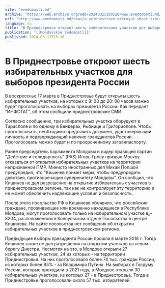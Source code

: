 ```yaml
---
site: "evedomosti.md"
archive: "https://web.archive.org/web/20240325100528/www.evedomosti.md/news/v-pridnestrove-otkroyut-shest-izbiratelnyh-uchastkov-dlya-vy"
url: "http://www.evedomosti.md/news/v-pridnestrove-otkroyut-shest-izbiratelnyh-uchastkov-dlya-vy"
language: ru
title: "В Приднестровье откроют шесть избирательных участков для выборов президента России"
publication: '[[Moldavskie Vedomosti]]'
published: 2024-03-11T15:16
---
```


# В Приднестровье откроют шесть избирательных участков для выборов президента России

В воскресенье 17 марта в Приднестровье будут открыты шесть избирательных участков, на которых с 8: 00 до 20: 00 часов можно будет проголосовать на выборах президента России. Как передает "ИНФОТАГ", об этом сообщили приднестровские СМИ.

Согласно сообщению, три избирательных участка оборудуют в Тирасполе и по одному в Бендерах, Рыбнице и Григориополе. Чтобы проголосовать, необходимо предъявить документ, удостоверяющий личность и подтверждающий наличие гражданства России. Проголосовать можно будет и по просроченному загранпаспорту.

Ранее председатель парламента Молдовы и лидер правящей партии "Действие и солидарность" (PAS) Игорь Гросу призвал Москву отказаться от открытия избирательных участков на территории непризнанной ПМР. Министр иностранных дел Михай Попшой предупредил, что "Кишинев примет меры, чтобы предупредить действия, противоречащие суверенитету Молдовы". Он сообщил, что Кишинев не дал разрешение на открытие избирательных участков в приднестровском регионе, так как не контролирует эту территорию и не может обеспечить надлежащие условия и безопасность.

После этого посольство РФ в Кишиневе объявило, что российские граждане, проживающие или временно находящиеся в Республике Молдова, могут проголосовать только на избирательном участке в„–8204, расположенном в Консульском отделе Посольства в центре Кишинева. На сайте посольства нет сообщения об открытии избирательных участков в приднестровском регионе.

Предыдущие выборы президента России прошли в марте 2018 г. Тогда Кишинев также не дал разрешения на открытии участков на левом берегу Днестра. Несмотря на это, в Молдове открыли 27 избирательных участков, 24 из которых - на территории Приднестровья. На них проголосовало более 74 тыс. граждан России, из которых более 95% - за Владимира Путина. На выборах в Госдуму России, которые проходили в 2021 году, в Молдове открыли 30 избирательных участков, из которых 27 - в Приднестровье. Тогда в Приднестровье проголосовали около 57 тыс. избирателей.